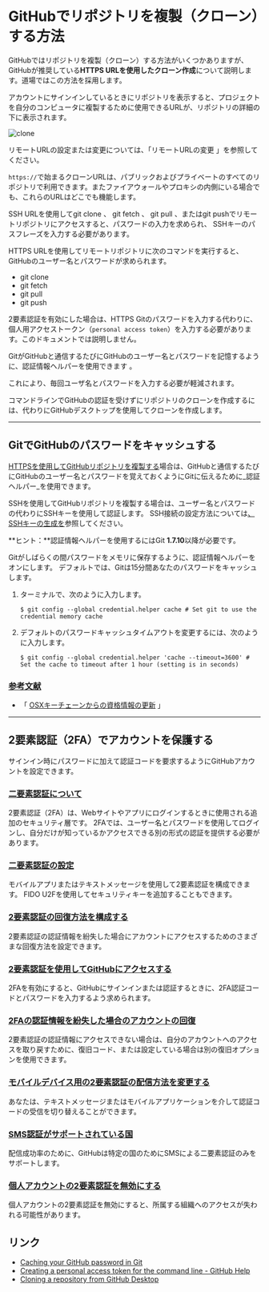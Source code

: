 # GitHubでリポジトリを複製（クローン）する方法

GitHubではリポジトリを複製（クローン）する方法がいくつかありますが、GitHubが推奨している**HTTPS URLを使用したクローン作成**について説明します。道場ではこの方法を採用します。

アカウントにサインインしているときにリポジトリを表示すると、プロジェクトを自分のコンピュータに複製するために使用できるURLが、リポジトリの詳細の下に表示されます。

![clone](https://help.github.com/assets/images/help/repository/remotes-url.png)

リモートURLの設定または変更については、「リモートURLの変更 」を参照してください。

`https://`で始まるクローンURLは、パブリックおよびプライベートのすべてのリポジトリで利用できます。またファイアウォールやプロキシの内側にいる場合でも、これらのURLはどこでも機能します。

SSH URLを使用してgit clone 、 git fetch 、 git pull 、またはgit pushでリモートリポジトリにアクセスすると、パスワードの入力を求められ、 SSHキーのパスフレーズを入力する必要があります。

HTTPS URLを使用してリモートリポジトリに次のコマンドを実行すると、GitHubのユーザー名とパスワードが求められます。

- git clone
- git fetch
- git pull
- git push

2要素認証を有効にした場合は、HTTPS Gitのパスワードを入力する代わりに、個人用アクセストークン（`personal access token`）を入力する必要があります。このドキュメントでは説明しません。


GitがGitHubと通信するたびにGitHubのユーザー名とパスワードを記憶するように、認証情報ヘルパーを使用できます 。

これにより、毎回ユーザ名とパスワードを入力する必要が軽減されます。

コマンドラインでGitHubの認証を受けずにリポジトリのクローンを作成するには、代わりにGitHubデスクトップを使用してクローンを作成します。



----

## GitでGitHubのパスワードをキャッシュする

[HTTPSを使用してGitHubリポジトリを複製する](https://translate.googleusercontent.com/translate_c?depth=1&hl=ja&rurl=translate.google.com&sl=en&sp=nmt4&tl=ja&u=https://help.github.com/articles/which-remote-url-should-i-use&xid=17259,15700023,15700186,15700191,15700253,15700256,15700259&usg=ALkJrhh_lt33caGLQInlOYZJTIeeSnChLg)場合は、GitHubと通信するたびにGitHubのユーザー名とパスワードを覚えておくようにGitに伝えるために_認証ヘルパー_を使用できます。

SSHを使用してGitHubリポジトリを複製する場合は、ユーザー名とパスワードの代わりにSSHキーを使用して認証します。  SSH接続の設定方法については[、SSHキーの生成を](https://translate.googleusercontent.com/translate_c?depth=1&hl=ja&rurl=translate.google.com&sl=en&sp=nmt4&tl=ja&u=https://help.github.com/en/articles/generating-an-ssh-key&xid=17259,15700023,15700186,15700191,15700253,15700256,15700259&usg=ALkJrhhUCX3z1KZd9N0dZIQLzmlfCyyKlQ)参照してください。

**ヒント：**認証情報ヘルパーを使用するにはGit  **1.7.10**以降が必要です。

Gitがしばらくの間パスワードをメモリに保存するように、認証情報ヘルパーをオンにします。  デフォルトでは、Gitは15分間あなたのパスワードをキャッシュします。

1.  ターミナルで、次のように入力します。

     `$ git config --global credential.helper cache # Set git to use the credential memory cache`

2.  デフォルトのパスワードキャッシュタイムアウトを変更するには、次のように入力します。

     `$ git config --global credential.helper 'cache --timeout=3600' # Set the cache to timeout after 1 hour (setting is in seconds)`


### [参考文献](https://translate.googleusercontent.com/translate_c?depth=1&hl=ja&rurl=translate.google.com&sl=en&sp=nmt4&tl=ja&u=https://help.github.com/en/articles/caching-your-github-password-in-git&xid=17259,15700023,15700186,15700191,15700253,15700256,15700259&usg=ALkJrhhVGY1BYHP0p2tZkd3eW17x1Am3uQ#further-reading)

-   「  [OSXキーチェーンからの資格情報の更新](https://translate.googleusercontent.com/translate_c?depth=1&hl=ja&rurl=translate.google.com&sl=en&sp=nmt4&tl=ja&u=https://help.github.com/en/articles/updating-credentials-from-the-osx-keychain/&xid=17259,15700023,15700186,15700191,15700253,15700256,15700259&usg=ALkJrhipH8g_tZyRrnbifb7dMfSIguJnaQ)  」


----

## 2要素認証（2FA）でアカウントを保護する

サインイン時にパスワードに加えて認証コードを要求するようにGitHubアカウントを設定できます。

### [二要素認証について](https://translate.googleusercontent.com/translate_c?depth=1&hl=ja&rurl=translate.google.com&sl=en&sp=nmt4&tl=ja&u=https://help.github.com/en/articles/about-two-factor-authentication&xid=17259,15700023,15700186,15700191,15700253,15700256,15700259&usg=ALkJrhiuqGKcjRYBo4IMdhKTR4hIIdUb_A)

2要素認証（2FA）は、Webサイトやアプリにログインするときに使用される追加のセキュリティ層です。  2FAでは、ユーザー名とパスワードを使用してログインし、自分だけが知っているかアクセスできる別の形式の認証を提供する必要があります。

### [二要素認証の設定](https://translate.googleusercontent.com/translate_c?depth=1&hl=ja&rurl=translate.google.com&sl=en&sp=nmt4&tl=ja&u=https://help.github.com/en/articles/configuring-two-factor-authentication&xid=17259,15700023,15700186,15700191,15700253,15700256,15700259&usg=ALkJrhha_eVSzs-Gt3iQm0M5RD3ZvlDX-w)

モバイルアプリまたはテキストメッセージを使用して2要素認証を構成できます。  FIDO U2Fを使用してセキュリティキーを追加することもできます。

### [2要素認証の回復方法を構成する](https://translate.googleusercontent.com/translate_c?depth=1&hl=ja&rurl=translate.google.com&sl=en&sp=nmt4&tl=ja&u=https://help.github.com/en/articles/configuring-two-factor-authentication-recovery-methods&xid=17259,15700023,15700186,15700191,15700253,15700256,15700259&usg=ALkJrhi5tB5_L4uiOW6NHL7LpgsAS-oB7g)

2要素認証の認証情報を紛失した場合にアカウントにアクセスするためのさまざまな回復方法を設定できます。

### [2要素認証を使用してGitHubにアクセスする](https://translate.googleusercontent.com/translate_c?depth=1&hl=ja&rurl=translate.google.com&sl=en&sp=nmt4&tl=ja&u=https://help.github.com/en/articles/accessing-github-using-two-factor-authentication&xid=17259,15700023,15700186,15700191,15700253,15700256,15700259&usg=ALkJrhhdDaJTtYyN2GMOUYhEAYDDHAPR_g)

2FAを有効にすると、GitHubにサインインまたは認証するときに、2FA認証コードとパスワードを入力するよう求められます。

### [2FAの認証情報を紛失した場合のアカウントの回復](https://translate.googleusercontent.com/translate_c?depth=1&hl=ja&rurl=translate.google.com&sl=en&sp=nmt4&tl=ja&u=https://help.github.com/en/articles/recovering-your-account-if-you-lose-your-2fa-credentials&xid=17259,15700023,15700186,15700191,15700253,15700256,15700259&usg=ALkJrhjI7TLeOl8MPfVIAK6rbbBknz3VZQ)

2要素認証の認証情報にアクセスできない場合は、自分のアカウントへのアクセスを取り戻すために、復旧コード、または設定している場合は別の復旧オプションを使用できます。

### [モバイルデバイス用の2要素認証の配信方法を変更する](https://translate.googleusercontent.com/translate_c?depth=1&hl=ja&rurl=translate.google.com&sl=en&sp=nmt4&tl=ja&u=https://help.github.com/en/articles/changing-two-factor-authentication-delivery-methods-for-your-mobile-device&xid=17259,15700023,15700186,15700191,15700253,15700256,15700259&usg=ALkJrhg2FpGGh3JDL0QbST62FOG1INX6NQ)

あなたは、テキストメッセージまたはモバイルアプリケーションを介して認証コードの受信を切り替えることができます。

### [SMS認証がサポートされている国](https://translate.googleusercontent.com/translate_c?depth=1&hl=ja&rurl=translate.google.com&sl=en&sp=nmt4&tl=ja&u=https://help.github.com/en/articles/countries-where-sms-authentication-is-supported&xid=17259,15700023,15700186,15700191,15700253,15700256,15700259&usg=ALkJrhiytzY9auX5qtg5SiE8o_SF8S4q_w)

配信成功率のために、GitHubは特定の国のためにSMSによる二要素認証のみをサポートします。

### [個人アカウントの2要素認証を無効にする](https://translate.googleusercontent.com/translate_c?depth=1&hl=ja&rurl=translate.google.com&sl=en&sp=nmt4&tl=ja&u=https://help.github.com/en/articles/disabling-two-factor-authentication-for-your-personal-account&xid=17259,15700023,15700186,15700191,15700253,15700256,15700259&usg=ALkJrhiQ_ULJzCTJgYfLiXryO-G9eiXcxw)

個人アカウントの2要素認証を無効にすると、所属する組織へのアクセスが失われる可能性があります。

## リンク

- [Caching your GitHub password in Git](https://help.github.com/en/articles/caching-your-github-password-in-git)
- [Creating a personal access token for the command line - GitHub Help](https://help.github.com/en/articles/creating-a-personal-access-token-for-the-command-line)
- [Cloning a repository from GitHub Desktop](https://help.github.com/en/desktop/contributing-to-projects/cloning-a-repository-from-github-desktop)




